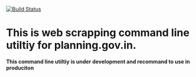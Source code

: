 [![Build Status](https://travis-ci.org/vinaymavi/planningonline.gov.in.svg?branch=master)](https://travis-ci.org/vinaymavi/planningonline.gov.in)

# This is web scrapping command line utiltiy for planning.gov.in.

**This command line utiltiy is under development and recommand to use in produciton**